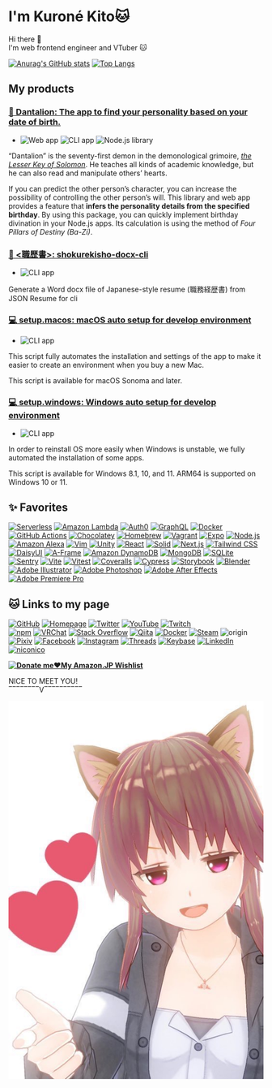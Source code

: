 # I'm **Kuroné Kito**🐱

Hi there 👋  
I'm web frontend engineer and VTuber 🐱

[![Anurag's GitHub stats](https://github-readme-stats.vercel.app/api?border_color=036&border_radius=28&count_private=true&include_all_commits=true&line_height=24&show_icons=true&theme=tokyonight&username=kurone-kito)](https://github.com/anuraghazra/github-readme-stats)
[![Top Langs](https://github-readme-stats.vercel.app/api/top-langs/?border_color=036&border_radius=28&card_width=445&count_private=true&exclude_repo=mic-test-for-oculus-quest&langs_count=8&layout=compact&show_icons=true&theme=tokyonight&username=kurone-kito)](https://github.com/anuraghazra/github-readme-stats)

## My products

### [**🦁 Dantalion**: The app to find your personality based on your date of birth.](https://kurone-kito.github.io/dantalion/)

- ![Web app](https://img.shields.io/badge/-Web_app-303)
  ![CLI app](https://img.shields.io/badge/-CLI_app-033)
  ![Node.js library](https://img.shields.io/badge/-Node.js_library-000)

“Dantalion” is the seventy-first demon in the demonological grimoire,
_[the Lesser Key of Solomon](https://en.wikipedia.org/wiki/The_Lesser_Key_of_Solomon)_.
He teaches all kinds of academic knowledge, but he can also read and
manipulate others’ hearts.

If you can predict the other person’s character, you can increase the
possibility of controlling the other person’s will.
This library and web app provides a feature that
**infers the personality details from the specified birthday**.
By using this package,
you can quickly implement birthday divination in your Node.js apps.
Its calculation is using the method of _Four Pillars of Destiny (Ba-Zi)_.

### [**📄 <職歴書>**: shokurekisho-docx-cli](https://github.com/kurone-kito/shokurekisho-docx-cli)

- ![CLI app](https://img.shields.io/badge/-CLI_app-033)

Generate a Word docx file of Japanese-style resume (職務経歴書) from JSON Resume for cli

### [**💻 setup.macos**: macOS auto setup for develop environment](https://github.com/kurone-kito/setup.macos)

- ![CLI app](https://img.shields.io/badge/-CLI_app-033)

This script fully automates the installation and settings of the app to
make it easier to create an environment when you buy a new Mac.

This script is available for macOS Sonoma and later.

### [**💻 setup.windows**: Windows auto setup for develop environment](https://github.com/kurone-kito/setup.windows)

- ![CLI app](https://img.shields.io/badge/-CLI_app-033)

In order to reinstall OS more easily when Windows is unstable,
we fully automated the installation of some apps.

This script is available for Windows 8.1, 10, and 11.
ARM64 is supported on Windows 10 or 11.

## ✨ Favorites

[![Serverless](https://img.shields.io/badge/-Serverless-000?logo=serverless&logoSize=auto)](https://www.serverless.com/)
[![Amazon Lambda](https://img.shields.io/badge/-Lambda-000?logo=awslambda&logoSize=auto)](https://aws.amazon.com/dynamodb/)
[![Auth0](https://img.shields.io/badge/-Auth0-000?logo=auth0&logoSize=auto)](https://auth0.com/)
[![GraphQL](https://img.shields.io/badge/-GraphQL-000?logo=graphql&logoColor=E10098&logoSize=auto)](https://graphql.org/)
[![Docker](https://img.shields.io/badge/-Docker-000?logo=docker&logoSize=auto)](https://www.docker.com/)
[![GitHub Actions](https://img.shields.io/badge/-GitHub_Actions-000?logo=githubactions&logoSize=auto)](https://github.com/features/actions)
[![Chocolatey](https://img.shields.io/badge/-Chocolatey-000?logo=chocolatey&logoSize=auto)](https://chocolatey.org/)
[![Homebrew](https://img.shields.io/badge/-Homebrew-000?logo=homebrew&logoSize=auto)](https://brew.sh/)
[![Vagrant](https://img.shields.io/badge/-Vagrant-000?logo=vagrant&logoColor=1868F2&logoSize=auto)](https://www.vagrantup.com/)
[![Expo](https://img.shields.io/badge/-Expo-000?logo=expo&logoSize=auto)](https://expo.dev/)
[![Node.js](https://img.shields.io/badge/-Node.js-000?logo=nodedotjs&logoSize=auto)](https://nodejs.org/)
[![Amazon Alexa](https://img.shields.io/badge/-Amazon_Alexa-000?logo=amazonalexa&logoSize=auto)](https://developer.amazon.com/alexa)
[![Vim](https://img.shields.io/badge/-Vim-000?logo=vim&logoColor=019733&logoSize=auto)](https://www.vim.org/)
[![Unity](https://img.shields.io/badge/-Unity-000?logo=unity&logoSize=auto)](https://unity.com/)
[![React](https://img.shields.io/badge/-React-000?logo=React&logoSize=auto)](https://reactjs.org/)
[![Solid](https://img.shields.io/badge/-Solid-000?logo=Solid&logoSize=auto)](https://solidjs.com/)
[![Next.js](https://img.shields.io/badge/-Next.js-000?logo=nextdotjs&logoSize=auto)](https://nextjs.org/)
[![Tailwind CSS](https://img.shields.io/badge/-Tailwind_CSS-000?logo=tailwindcss&logoSize=auto)](https://tailwindcss.com/)
[![DaisyUI](https://img.shields.io/badge/-DaisyUI-000?logo=DaisyUI&logoSize=auto)](https://daisyui.com/)
[![A-Frame](https://img.shields.io/badge/-A--Frame-000?logo=aframe&logoSize=auto)](https://aframe.io/)
[![Amazon DynamoDB](https://img.shields.io/badge/-DynamoDB-000?logo=amazondynamodb&logoColor=4053D6&logoSize=auto)](https://aws.amazon.com/dynamodb/)
[![MongoDB](https://img.shields.io/badge/-MongoDB-000?logo=mongodb&logoSize=auto)](https://www.mongodb.com/)
[![SQLite](https://img.shields.io/badge/-SQLite-000?logo=sqlite&logoSize=auto)](https://www.sqlite.org/)
[![Sentry](https://img.shields.io/badge/-Sentry-000?logo=sentry&logoSize=auto)](https://sentry.io/)
[![Vite](https://img.shields.io/badge/-Vite-000?logo=Vite&logoSize=auto)](https://vite.dev/)
[![Vitest](https://img.shields.io/badge/-Vitest-000?logo=Vite&logoSize=auto)](https://vitest.dev/)
[![Coveralls](https://img.shields.io/badge/-Coveralls-000?logo=coveralls&logoSize=auto)](https://coveralls.io/)
[![Cypress](https://img.shields.io/badge/-Cypress-000?logo=cypress&logoSize=auto)](https://www.cypress.io/)
[![Storybook](https://img.shields.io/badge/-Storybook-000?logo=storybook&logoSize=auto)](https://storybook.js.org/)
[![Blender](https://img.shields.io/badge/-Blender-000?logo=blender&logoSize=auto)](https://www.blender.org/)
[![Adobe Illustrator](https://img.shields.io/badge/-Illustrator-000?logo=adobeillustrator&logoSize=auto)](https://www.adobe.com/products/illustrator.html)
[![Adobe Photoshop](https://img.shields.io/badge/-Photoshop-000?logo=adobephotoshop&logoSize=auto)](https://www.adobe.com/products/photoshop.html)
[![Adobe After Effects](https://img.shields.io/badge/-AfterEffects-000?logo=adobeaftereffects&logoSize=auto)](https://www.adobe.com/products/aftereffects.html)
[![Adobe Premiere Pro](https://img.shields.io/badge/-Premiere_Pro-000?logo=adobepremierepro&logoSize=auto)](https://www.adobe.com/products/premiere.html)

## 🐱 Links to my page

[![GitHub](https://img.shields.io/badge/-Here!_%F0%9F%90%B1-000?color=FFF&logo=github&logoColor=181717&logoSize=auto)](https://github.com/kurone-kito)
[![Homepage](https://img.shields.io/badge/-https%3A%2F%2Fkit.black%2F-000?labelColor=FFF&logo=netlify&logoSize=auto)](https://kit.black/)
[![Twitter](https://img.shields.io/badge/-%40kurone__kito-000?labelColor=CCC&logo=x&logoColor=333&logoSize=auto)](https://x.com/kurone_kito)
[![YouTube](https://img.shields.io/badge/-kurone__kito-000?labelColor=FFF&logo=youtube&logoColor=F00&logoSize=auto)](https://youtube.com/c/kuronekito)
[![Twitch](https://img.shields.io/badge/-kurone__kito-000?labelColor=FFF&logo=twitch&logoSize=auto)](https://www.twitch.tv/kurone_kito)  
[![npm](https://img.shields.io/badge/-%40kurone--kito-000?labelColor=FFF&logo=npm&logoColor=CC3534&logoSize=auto)](https://www.npmjs.com/~kurone-kito)
[![VRChat](https://img.shields.io/badge/-kurone--kito-000?labelColor=FFF&logo=VRChat&logoColor=000&logoSize=auto)](https://vrchat.com/home/user/usr_4e529c16-8045-47fa-8deb-efeec9d73cba)
[![Stack Overflow](https://img.shields.io/badge/-kurone--kito-000?logo=stackoverflow&logoSize=auto)](https://stackoverflow.com/users/10965755/kurone-kito)
[![Qiita](https://img.shields.io/badge/-kurone--kito-000?logo=qiita&logoSize=auto)](https://qiita.com/kurone-kito)
[![Docker](https://img.shields.io/badge/-kuronekito-000?logo=docker&logoSize=auto)](https://hub.docker.com/u/kuronekito)
[![Steam](https://img.shields.io/badge/-kurone__kito-000?logo=steam&logoSize=auto)](https://steamcommunity.com/id/kurone_kito/)
![origin](https://img.shields.io/badge/-kito--kurone-000?logo=origin&logoSize=auto)
[![Pixiv](https://img.shields.io/badge/-kurone__kito-000?logo=pixiv&logoSize=auto)](https://www.pixiv.net/users/43011580)
[![Facebook](https://img.shields.io/badge/-kurone.kito-000?logo=facebook&logoSize=auto)](https://www.facebook.com/krone.kito/)
[![Instagram](https://img.shields.io/badge/-kurone__kito-000?logo=instagram&logoSize=auto)](https://www.instagram.com/kurone_kito/)
[![Threads](https://img.shields.io/badge/-kurone.kito-000?logo=threads&logoSize=auto)](https://www.threads.net/@kurone_kito)
[![Keybase](https://img.shields.io/badge/-kurone__kito-000?logo=keybase&logoSize=auto)](https://keybase.io/kurone_kito)
[![LinkedIn](https://img.shields.io/badge/-kurone--kito-000?logo=linkedin&logoColor=0A66C2&logoSize=auto)](https://www.linkedin.com/in/kurone-kito/)
[![niconico](https://img.shields.io/badge/-87247457-000?logo=niconico&logoColor=F3E8E5&logoSize=auto)](https://www.nicovideo.jp/user/87247457)

**[![Donate me❤️My Amazon.JP Wishlist](https://img.shields.io/badge/-%2ADonate_me%E2%9D%A4My_Amazon.JP_wishlist%2A-000?color=EAEDED&labelColor=232F3E&logo=amazon&logoSize=auto&style=for-the-badge)](https://www.amazon.co.jp/hz/wishlist/ls/27C22EN4MOBL8)**

NICE TO MEET YOU!  
‾‾‾‾‾‾‾‾V‾‾‾‾‾‾‾‾‾‾

![🐱 Kurone Kito avatar](https://raw.githubusercontent.com/kurone-kito/kurone-kito/master/kito01.jpg)

<!--
**kurone-kito/kurone-kito** is a ✨ _special_ ✨ repository
because its `README.md` (this file) appears on your GitHub profile.

Here are some ideas to get you started:

- 🔭 I’m currently working on ...
- 🌱 I’m currently learning ...
- 👯 I’m looking to collaborate on ...
- 🤔 I’m looking for help with ...
- 💬 Ask me about ...
- 📫 How to reach me: ...
- 😄 Pronouns: ...
- ⚡ Fun fact: ...
-->
